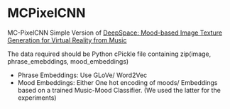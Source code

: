 # MCPixelCNN
MC-PixelCNN
Simple Version of [DeepSpace: Mood-based Image Texture Generation for Virtual Reality from Music](http://openaccess.thecvf.com/content_cvpr_2017_workshops/w41/papers/Roy_DeepSpace_Mood-Based_Image_CVPR_2017_paper.pdf)

The data required should be Python cPickle file containing zip(image, phrase_emebddings, mood_embeddings)

* Phrase Embeddings: Use GLoVe/ Word2Vec
* Mood Embeddings: Either One hot encoding of moods/ Embeddings based on a trained Music-Mood Classifier. (We used the latter for the experiments)


